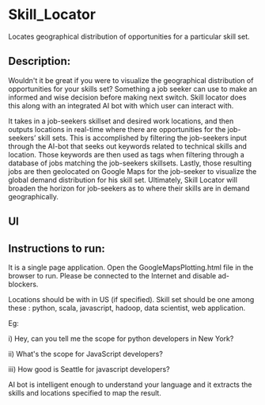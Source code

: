 # Skill_Locator
Locates geographical distribution of opportunities for a particular skill set.  

## Description:
Wouldn't it be great if you were to visualize the geographical distribution of opportunities for your skills set? Something a job seeker can use to make an informed and wise decision before making next switch. Skill locator does this along with an integrated AI bot with which user can interact with.  

It takes in a job-seekers skillset and desired work locations, and then outputs locations in real-time where there are opportunities for the job-seekers’ skill sets. This is accomplished by filtering the job-seekers input through the AI-bot that seeks out keywords related to technical skills and location. Those keywords are then used as tags when filtering through a database of jobs matching the job-seekers skillsets. Lastly, those resulting jobs are then geolocated on Google Maps for the job-seeker to visualize the global demand distribution for his skill set. Ultimately, Skill Locator will broaden the horizon for job-seekers as to where their skills are in demand geographically.

## UI



## Instructions to run:
It is a single page application. Open the GoogleMapsPlotting.html file in the browser to run. Please be connected to the Internet and disable ad-blockers.

Locations should be with in US (if specified). Skill set should be one among these : python, scala, javascript, hadoop, data scientist, web application. 

Eg:

i) Hey, can you tell me the scope for python developers in New York?

ii) What's the scope for JavaScript developers? 

iii) How good is Seattle for javascript developers? 

AI bot is intelligent enough to understand your language and it extracts the skills and locations specified to map the result.  


